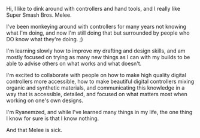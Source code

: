 Hi, I like to dink around with controllers and hand tools, and I really like Super Smash Bros. Melee.

I've been monkeying around with controllers for many years not knowing what I'm doing, and now I'm still doing that but surrounded by people who DO know what they're doing. ;)

I'm learning slowly how to improve my drafting and design skills, and am mostly focused on trying as many new things as I can with my builds to be able to advise others on what works and what doesn't.

I'm excited to collaborate with people on how to make high quality digital controllers more accessible, how to make beautiful digital controllers mixing organic and synthetic materials, and communicating this knowledge in a way that is accessible, detailed, and focused on what matters most when working on one's own designs.

I'm Ryanemzed, and while I've learned many things in my life, the one thing I know for sure is that I know nothing.

And that Melee is sick.
